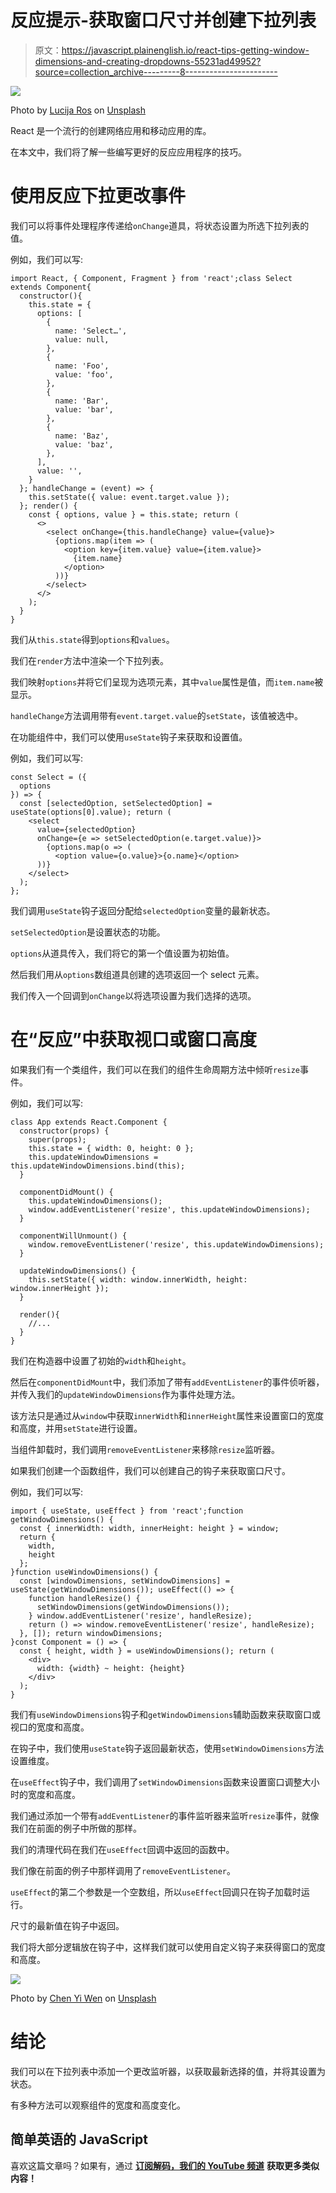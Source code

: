 # 反应提示-获取窗口尺寸并创建下拉列表

> 原文：<https://javascript.plainenglish.io/react-tips-getting-window-dimensions-and-creating-dropdowns-55231ad49952?source=collection_archive---------8----------------------->

![](img/a876fa1698832710478bdc8d5c47cd12.png)

Photo by [Lucija Ros](https://unsplash.com/@lucija_ros?utm_source=medium&utm_medium=referral) on [Unsplash](https://unsplash.com?utm_source=medium&utm_medium=referral)

React 是一个流行的创建网络应用和移动应用的库。

在本文中，我们将了解一些编写更好的反应应用程序的技巧。

# 使用反应下拉更改事件

我们可以将事件处理程序传递给`onChange`道具，将状态设置为所选下拉列表的值。

例如，我们可以写:

```
import React, { Component, Fragment } from 'react';class Select extends Component{
  constructor(){
    this.state = {
      options: [
        {
          name: 'Select…',
          value: null,
        },
        {
          name: 'Foo',
          value: 'foo',
        },
        {
          name: 'Bar',
          value: 'bar',
        },
        {
          name: 'Baz',
          value: 'baz',
        },
      ],
      value: '',
    }
  }; handleChange = (event) => {
    this.setState({ value: event.target.value });
  }; render() {
    const { options, value } = this.state; return (
      <>
        <select onChange={this.handleChange} value={value}>
          {options.map(item => (
            <option key={item.value} value={item.value}>
              {item.name}
            </option>
          ))}
        </select>
      </>
    );
  }
}
```

我们从`this.state`得到`options`和`values`。

我们在`render`方法中渲染一个下拉列表。

我们映射`options`并将它们呈现为选项元素，其中`value`属性是值，而`item.name`被显示。

`handleChange`方法调用带有`event.target.value`的`setState`，该值被选中。

在功能组件中，我们可以使用`useState`钩子来获取和设置值。

例如，我们可以写:

```
const Select = ({
  options
}) => {
  const [selectedOption, setSelectedOption] = useState(options[0].value); return (
    <select
      value={selectedOption}
      onChange={e => setSelectedOption(e.target.value)}>
        {options.map(o => (
          <option value={o.value}>{o.name}</option>
      ))}
    </select>
  );
};
```

我们调用`useState`钩子返回分配给`selectedOption`变量的最新状态。

`setSelectedOption`是设置状态的功能。

`options`从道具传入，我们将它的第一个值设置为初始值。

然后我们用从`options`数组道具创建的选项返回一个 select 元素。

我们传入一个回调到`onChange`以将选项设置为我们选择的选项。

# 在“反应”中获取视口或窗口高度

如果我们有一个类组件，我们可以在我们的组件生命周期方法中倾听`resize`事件。

例如，我们可以写:

```
class App extends React.Component {
  constructor(props) {
    super(props);
    this.state = { width: 0, height: 0 };
    this.updateWindowDimensions = this.updateWindowDimensions.bind(this);
  }

  componentDidMount() {
    this.updateWindowDimensions();
    window.addEventListener('resize', this.updateWindowDimensions);
  }

  componentWillUnmount() {
    window.removeEventListener('resize', this.updateWindowDimensions);
  }

  updateWindowDimensions() {
    this.setState({ width: window.innerWidth, height: window.innerHeight });
  }

  render(){
    //...
  }
}
```

我们在构造器中设置了初始的`width`和`height`。

然后在`componentDidMount`中，我们添加了带有`addEventListener`的事件侦听器，并传入我们的`updateWindowDimensions`作为事件处理方法。

该方法只是通过从`window`中获取`innerWidth`和`innerHeight`属性来设置窗口的宽度和高度，并用`setState`进行设置。

当组件卸载时，我们调用`removeEventListener`来移除`resize`监听器。

如果我们创建一个函数组件，我们可以创建自己的钩子来获取窗口尺寸。

例如，我们可以写:

```
import { useState, useEffect } from 'react';function getWindowDimensions() {
  const { innerWidth: width, innerHeight: height } = window;
  return {
    width,
    height
  };
}function useWindowDimensions() {
  const [windowDimensions, setWindowDimensions] = useState(getWindowDimensions()); useEffect(() => {
    function handleResize() {
      setWindowDimensions(getWindowDimensions());
    } window.addEventListener('resize', handleResize);
    return () => window.removeEventListener('resize', handleResize);
  }, []); return windowDimensions;
}const Component = () => {
  const { height, width } = useWindowDimensions(); return (
    <div>
      width: {width} ~ height: {height}
    </div>
  );
}
```

我们有`useWindowDimensions`钩子和`getWindowDimensions`辅助函数来获取窗口或视口的宽度和高度。

在钩子中，我们使用`useState`钩子返回最新状态，使用`setWindowDimensions`方法设置维度。

在`useEffect`钩子中，我们调用了`setWindowDimensions`函数来设置窗口调整大小时的宽度和高度。

我们通过添加一个带有`addEventListener`的事件监听器来监听`resize`事件，就像我们在前面的例子中所做的那样。

我们的清理代码在我们在`useEffect`回调中返回的函数中。

我们像在前面的例子中那样调用了`removeEventListener`。

`useEffect`的第二个参数是一个空数组，所以`useEffect`回调只在钩子加载时运行。

尺寸的最新值在钩子中返回。

我们将大部分逻辑放在钩子中，这样我们就可以使用自定义钩子来获得窗口的宽度和高度。

![](img/74ffcdd5cf8ed4dcbed0839442bc6083.png)

Photo by [Chen Yi Wen](https://unsplash.com/@yiwen0316?utm_source=medium&utm_medium=referral) on [Unsplash](https://unsplash.com?utm_source=medium&utm_medium=referral)

# 结论

我们可以在下拉列表中添加一个更改监听器，以获取最新选择的值，并将其设置为状态。

有多种方法可以观察组件的宽度和高度变化。

## 简单英语的 JavaScript

喜欢这篇文章吗？如果有，通过 [**订阅解码，我们的 YouTube 频道**](https://www.youtube.com/channel/UCtipWUghju290NWcn8jhyAw) **获取更多类似内容！**